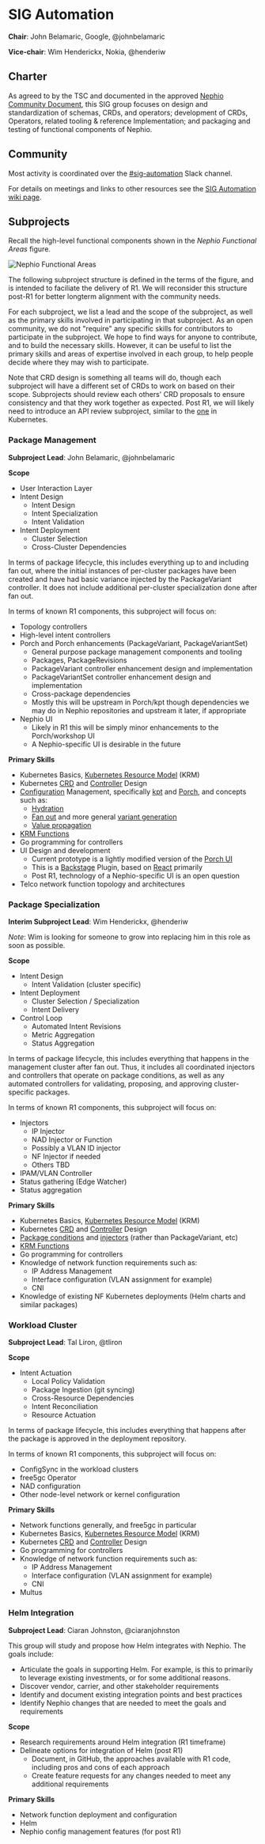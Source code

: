 # SIG Automation
**Chair**: John Belamaric, Google, @johnbelamaric

**Vice-chair**: Wim Henderickx, Nokia, @henderiw

## Charter

As agreed to by the TSC and documented in the approved [Nephio Community
Document](https://docs.google.com/document/d/1agsjCN3aCjgPftO8AL4sCkv3Dp2ZRZ82-ikuVHAJTL8/edit?usp=sharing),
this SIG group focuses on design and standardization of schemas, CRDs, and operators; development of CRDs, Operators, related tooling & reference Implementation; and packaging and testing of functional components of Nephio.

## Community

Most activity is coordinated over the [#sig-automation](https://nephio.slack.com/archives/C03MB5GRATS)
Slack channel.

For details on meetings and links to other resources see the [SIG Automation
wiki page](https://wiki.nephio.org/display/HOME/SIG+Automation).

## Subprojects

Recall the high-level functional components shown in the *Nephio Functional
Areas* figure.

![Nephio Functional Areas](../Nephio-Functional-Areas.png)

The following subproject structure is defined in the terms of the figure, and
is intended to faciliate the delivery of R1. We will reconsider this structure
post-R1 for better longterm alignment with the community needs.

For each subproject, we list a lead and the scope of the subproject, as well as
the primary skills involved in participating in that subproject. As an open
community, we do not "require" any specific skills for contributors to
participate in the subproject. We hope to find ways for anyone to contribute,
and to build the necessary skills. However, it can be useful to list the primary
skills and areas of expertise involved in each group, to help people decide
where they may wish to participate.

Note that CRD design is something all teams will do, though each subproject will
have a different set of CRDs to work on based on their scope. Subprojects should
review each others' CRD proposals to ensure consistency and that they work
together as expected. Post R1, we will likely need to introduce an API review
subproject, similar to the
[one](https://github.com/kubernetes/community/tree/master/sig-architecture#architecture-and-api-governance-1)
in Kubernetes.

### Package Management
**Subproject Lead**: John Belamaric, @johnbelamaric

**Scope**
- User Interaction Layer
- Intent Design
  - Intent Design
  - Intent Specialization
  - Intent Validation
- Intent Deployment
  - Cluster Selection
  - Cross-Cluster Dependencies

In terms of package lifecycle, this includes everything up to and including fan
out, where the initial instances of per-cluster packages have been created and
have had basic variance injected by the PackageVariant controller. It does not
include additional per-cluster specialization done after fan out.

In terms of known R1 components, this subproject will focus on:
- Topology controllers
- High-level intent controllers
- Porch and Porch enhancements (PackageVariant, PackageVariantSet)
  - General purpose package management components and tooling
  - Packages, PackageRevisions
  - PackageVariant controller enhancement design and implementation
  - PackageVariantSet controller enhancement design and implementation
  - Cross-package dependencies
  - Mostly this will be upstream in Porch/kpt though dependencies we may do in
    Nephio repositories and upstream it later, if appropriate
- Nephio UI
  - Likely in R1 this will be simply minor enhancements to the Porch/workshop UI
  - A Nephio-specific UI is desirable in the future

**Primary Skills**
- Kubernetes Basics, [Kubernetes Resource Model](https://github.com/nephio-project/docs/blob/main/glossary.md#kubernetes-resource-model) (KRM)
- Kubernetes [CRD](https://github.com/nephio-project/docs/blob/main/glossary.md#custom-resource-definition) and
  [Controller](https://github.com/nephio-project/docs/blob/main/glossary.md#controller) Design
- [Configuration](https://github.com/nephio-project/docs/blob/main/glossary.md#configuration) Management, specifically [kpt](https://github.com/nephio-project/docs/blob/main/glossary.md#kpt) and [Porch](https://github.com/nephio-project/docs/blob/main/glossary.md#porch), and concepts such as:
  - [Hydration](https://github.com/nephio-project/docs/blob/main/glossary.md#hydration)
  - [Fan out](https://github.com/nephio-project/docs/blob/main/glossary.md#fanout) and more general [variant generation](https://github.com/nephio-project/docs/blob/main/glossary.md#variant-generation)
  - [Value propagation](https://github.com/nephio-project/docs/blob/main/glossary.md#value-propagation)
- [KRM
  Functions](https://github.com/nephio-project/docs/blob/main/glossary.md#krm-function)
- Go programming for controllers
- UI Design and development
  - Current prototype is a lightly modified version of the [Porch
    UI](https://github.com/GoogleContainerTools/kpt-backstage-plugins)
  - This is a [Backstage](https://backstage.io) Plugin, based on
    [React](https://reactjs.org/) primarily
  - Post R1, technology of a Nephio-specific UI is an open question
- Telco network function topology and architectures

### Package Specialization
**Interim Subproject Lead**: Wim Henderickx, @henderiw

*Note*: Wim is looking for someone to grow into replacing him in this role
as soon as possible.

**Scope**
- Intent Design
  - Intent Validation (cluster specific)
- Intent Deployment
  - Cluster Selection / Specialization
  - Intent Delivery
- Control Loop
  - Automated Intent Revisions
  - Metric Aggregation
  - Status Aggregation

In terms of package lifecycle, this includes everything that happens in the
management cluster after fan out. Thus, it includes all coordinated injectors
and controllers that operate on package conditions, as well as any automated
controllers for validating, proposing, and approving cluster-specific packages.

In terms of known R1 components, this subproject will focus on:
- Injectors
  - IP Injector
  - NAD Injector or Function
  - Possibly a VLAN ID injector
  - NF Injector if needed
  - Others TBD
- IPAM/VLAN Controller
- Status gathering (Edge Watcher)
- Status aggregation

**Primary Skills**
- Kubernetes Basics, [Kubernetes Resource Model](https://github.com/nephio-project/docs/blob/main/glossary.md#kubernetes-resource-model) (KRM)
- Kubernetes [CRD](https://github.com/nephio-project/docs/blob/main/glossary.md#custom-resource-definition) and
  [Controller](https://github.com/nephio-project/docs/blob/main/glossary.md#controller) Design
- [Package conditions](https://github.com/nephio-project/docs/blob/main/glossary.md#package-condition) and [injectors](https://github.com/nephio-project/docs/blob/main/glossary.md#injector) (rather than PackageVariant, etc)
- [KRM
  Functions](https://github.com/nephio-project/docs/blob/main/glossary.md#krm-function)
- Go programming for controllers
- Knowledge of network function requirements such as:
  - IP Address Management
  - Interface configuration (VLAN assignment for example)
  - CNI
- Knowledge of existing NF Kubernetes deployments (Helm charts and similar packages)

### Workload Cluster
**Subproject Lead**: Tal Liron, @tliron

**Scope**
- Intent Actuation
  - Local Policy Validation
  - Package Ingestion (git syncing)
  - Cross-Resource Dependencies
  - Intent Reconciliation
  - Resource Actuation

In terms of package lifecycle, this includes everything that happens after the
package is approved in the deployment repository.

In terms of known R1 components, this subproject will focus on:
- ConfigSync in the workload clusters
- free5gc Operator
- NAD configuration
- Other node-level network or kernel configuration

**Primary Skills**
- Network functions generally, and free5gc in particular
- Kubernetes Basics, [Kubernetes Resource Model](https://github.com/nephio-project/docs/blob/main/glossary.md#kubernetes-resource-model) (KRM)
- Kubernetes [CRD](https://github.com/nephio-project/docs/blob/main/glossary.md#custom-resource-definition) and
  [Controller](https://github.com/nephio-project/docs/blob/main/glossary.md#controller) Design
- Go programming for controllers
- Knowledge of network function requirements such as:
  - IP Address Management
  - Interface configuration (VLAN assignment for example)
  - CNI
- Multus

### Helm Integration
**Subproject Lead**: Ciaran Johnston, @ciaranjohnston

This group will study and propose how Helm integrates with Nephio. The goals
include:
- Articulate the goals in supporting Helm. For example, is this to primarily
  to leverage existing investments, or for some additional reasons.
- Discover vendor, carrier, and other stakeholder requirements
- Identify and document existing integration points and best practices
- Identify Nephio changes that are needed to meet the goals and requirements

**Scope**
- Research requirements around Helm integration (R1 timeframe)
- Delineate options for integration of Helm (post R1)
  - Document, in GitHub, the approaches available with R1 code, including pros
    and cons of each approach
  - Create feature requests for any changes needed to meet any additional
    requirements

**Primary Skills**
- Network function deployment and configuration
- Helm
- Nephio config management features (for post R1)

